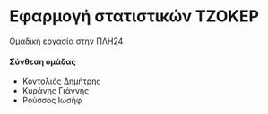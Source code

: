 # Εφαρμογή στατιστικών ΤΖΟΚΕΡ

Ομαδική εργασία στην ΠΛΗ24

#### Σύνθεση ομάδας

- Κοντολιός Δημήτρης
- Κυράνης Γιάννης
- Ρούσσος Ιωσήφ

